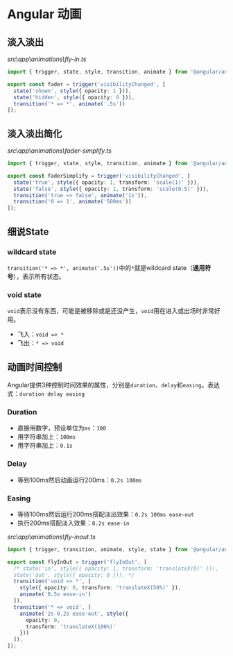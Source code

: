 # Angular 动画

## 淡入淡出

*src\app\animations\fly-in.ts*

```typescript
import { trigger, state, style, transition, animate } from '@angular/animations';

export const fader = trigger('visibilityChanged', [
  state('shown', style({ opacity: 1 })),
  state('hidden', style({ opacity: 0 })),
  transition('* => *', animate('.5s'))
]);
```

## 淡入淡出简化

*src\app\animations\fader-simplify.ts*

```typescript
import { trigger, state, style, transition, animate } from '@angular/animations';

export const faderSimplify = trigger('visibilityChanged', [
  state('true', style({ opacity: 1, transform: 'scale(1)' })),
  state('false', style({ opacity: 1, transform: 'scale(0.5)' })),
  transition('true => false', animate('1s')),
  transition('0 => 1', animate('500ms'))
]);

```

## 细说State

### wildcard state

`transition('* => *', animate('.5s'))`中的`*`就是wildcard state（**通用符号**），表示所有状态。

### void state

`void`表示没有东西，可能是被移除或是还没产生，`void`用在进入或出场时非常好用。

- 飞入：`void => *`
- 飞出：`* => void`

## 动画时间控制

Angular提供3种控制时间效果的属性，分别是`duration`、`delay`和`easing`。表达式：`duration delay easing `

### Duration

- 直接用数字，预设单位为`ms`：`100`
- 用字符串加上：`100ms`
- 用字符串加上：`0.1s`

### Delay

- 等到100ms然后动画运行200ms：`0.2s 100ms`

### Easing

- 等待100ms然后运行200ms搭配淡出效果：`0.2s 100ms ease-out`
- 执行200ms搭配淡入效果：`0.2s ease-in`

*src\app\animations\fly-inout.ts*

```typescript
import { trigger, transition, animate, style, state } from '@angular/animations';

export const flyInOut = trigger('flyInOut', [
  /* state('in', style({ opacity: 1, transform: 'translateX(0)' })),
  state('out', style({ opacity: 0 })), */
  transition('void => *', [
    style({ opacity: 0, transform: 'translateX(50%)' }),
    animate('0.5s ease-in')
  ]),
  transition('* => void', [
    animate('2s 0.2s ease-out', style({
      opacity: 0,
      transform: 'translateX(100%)'
    }))
  ]),
]);

```



